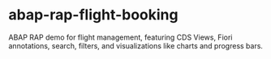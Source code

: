 # abap-rap-flight-booking
ABAP RAP demo for flight management, featuring CDS Views, Fiori annotations, search, filters, and visualizations like charts and progress bars.
